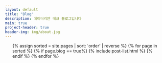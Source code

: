 ```yaml
---
layout: default
title: "Blog"
description: 데이터리안 테크 블로그입니다
main: true
project-header: true
header-img: img/about.jpg
---
```


<ul class="catalogue">
<!-- 블로그 포스트 order 오름차순으로 정렬 -->
<!-- {% assign sorted = site.pages | sort: 'order' %} -->

<!-- 블로그 포스트 order 내림차순으로 정렬 -->
{% assign sorted = site.pages | sort: 'order' | reverse %}
{% for page in sorted %}
{% if page.blog == true%}
{% include post-list.html %}
{% endif %}
{% endfor %}
</ul>